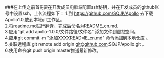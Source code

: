 ###在上传之前首先要在开发成员电脑端配置ssh秘钥，并在开发成员的github账号中设置ssh，上传流程如下：
1.到 https://github.com/SQJP/Apollo 去下载 Apollo1.0,放到本地git工作区。  
2.将readme.md进行翻译，完成后命名为README_cn.md.  
3.应用“git add apollo-1.0.0/文件路径/文件名” 添加文件到虚拟空间。  
4.应用git commit -m "添加XXXXREADME_cn.md" 命令添加到本地仓库 。  
5.关联远程库 git remote add origin git@github.com:SQJP/Apollo.git 。  
6.使用命令git push origin master推送最新修改。  

